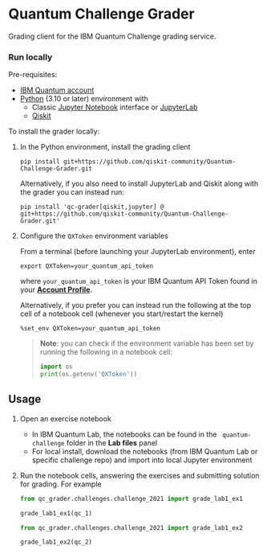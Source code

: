 # Quantum Challenge Grader

Grading client for the IBM Quantum Challenge grading service.


### Run locally

Pre-requisites:

- [IBM Quantum account](https://quantum.ibm.com/)
- [Python](https://www.python.org/) (3.10 or later) environment with
    - Classic [Jupyter Notebook](https://jupyter.readthedocs.io/en/latest/install/notebook-classic.html) interface or [JupyterLab](https://jupyterlab.readthedocs.io/en/stable/getting_started/installation.html)
    - [Qiskit](https://qiskit.org/documentation/index.html)

To install the grader locally:

1. In the Python environment, install the grading client

    ```
    pip install git+https://github.com/qiskit-community/Quantum-Challenge-Grader.git
    ```

    Alternatively, if you also need to install JupyterLab and Qiskit along with the grader you can instead run:

    ```
    pip install 'qc-grader[qiskit,jupyter] @ git+https://github.com/qiskit-community/Quantum-Challenge-Grader.git'
    ```

1. Configure the `QXToken` environment variables

    From a terminal (before launching your JupyterLab environment), enter

    ```
    export QXToken=your_quantum_api_token
    ```

    where `your_quantum_api_token` is your IBM Quantum API Token found in your **[Account Profile](https://quantum.ibm.com/account)**.

    Alternatively, if you prefer you can instead run the following at the top cell of a notebook cell (whenever you start/restart the kernel)

    ```
    %set_env QXToken=your_quantum_api_token
    ```

    > 
    > **Note**: you can check if the environment variable has been set by running the following in a notebook cell:
    > 
    > ```python
    > import os
    > print(os.getenv('QXToken'))
    > ```
    > 


## Usage

1. Open an exercise notebook

    - In IBM Quantum Lab, the notebooks can be found in the `
quantum-challenge` folder in the **Lab files** panel
    - For local install, download the notebooks (from IBM Quantum Lab or specific challenge repo) and import into local Jupyter environment

1. Run the notebook cells, answering the exercises and submitting solution for grading. For example

    ```python
    from qc_grader.challenges.challenge_2021 import grade_lab1_ex1 

    grade_lab1_ex1(qc_1)
    ```
    
    
    ```python
    from qc_grader.challenges.challenge_2021 import grade_lab1_ex2 

    grade_lab1_ex2(qc_2)
    ```
